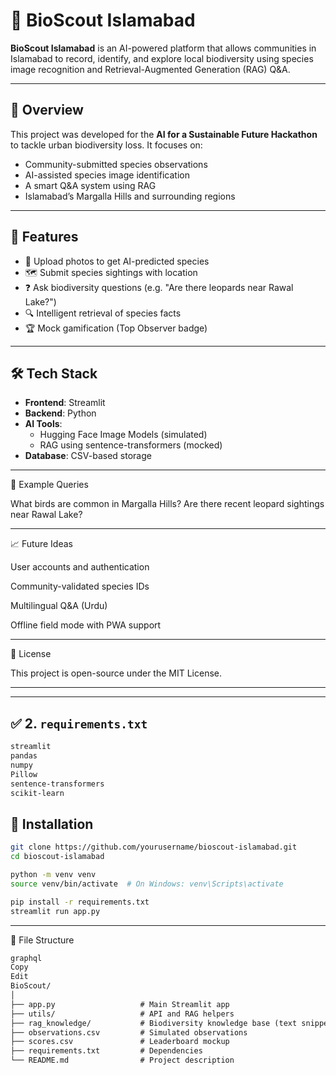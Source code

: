 # 🌿 BioScout Islamabad

**BioScout Islamabad** is an AI-powered platform that allows communities in Islamabad to record, identify, and explore local biodiversity using species image recognition and Retrieval-Augmented Generation (RAG) Q&A.

---

## 📌 Overview

This project was developed for the **AI for a Sustainable Future Hackathon** to tackle urban biodiversity loss. It focuses on:

- Community-submitted species observations
- AI-assisted species image identification
- A smart Q&A system using RAG
- Islamabad’s Margalla Hills and surrounding regions

---

## 🚀 Features

- 📸 Upload photos to get AI-predicted species
- 🗺️ Submit species sightings with location
- ❓ Ask biodiversity questions (e.g. "Are there leopards near Rawal Lake?")
- 🔍 Intelligent retrieval of species facts
- 🏆 Mock gamification (Top Observer badge)

---

## 🛠 Tech Stack

- **Frontend**: Streamlit
- **Backend**: Python
- **AI Tools**:
  - Hugging Face Image Models (simulated)
  - RAG using sentence-transformers (mocked)
- **Database**: CSV-based storage

---

🌿 Example Queries

What birds are common in Margalla Hills?
Are there recent leopard sightings near Rawal Lake?

---

📈 Future Ideas

User accounts and authentication

Community-validated species IDs

Multilingual Q&A (Urdu)

Offline field mode with PWA support

---

📜 License

This project is open-source under the MIT License.

---

---

## ✅ 2. `requirements.txt`

```txt
streamlit
pandas
numpy
Pillow
sentence-transformers
scikit-learn
```

## 💾 Installation

```bash
git clone https://github.com/yourusername/bioscout-islamabad.git
cd bioscout-islamabad

python -m venv venv
source venv/bin/activate  # On Windows: venv\Scripts\activate

pip install -r requirements.txt
streamlit run app.py
```
---

📁 File Structure

```txt
graphql
Copy
Edit
BioScout/
│
├── app.py                   # Main Streamlit app
├── utils/                   # API and RAG helpers
├── rag_knowledge/           # Biodiversity knowledge base (text snippets)
├── observations.csv         # Simulated observations
├── scores.csv               # Leaderboard mockup
├── requirements.txt         # Dependencies
└── README.md                # Project description
